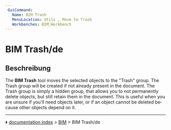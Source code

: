 ```yaml
---
 GuiCommand:
   Name: BIM Trash
   MenuLocation: Utils , Move to Trash
   Workbenches: BIM_Workbench
---
```


# BIM Trash/de


</div>



## Beschreibung


<div lang="en" dir="ltr" class="mw-content-ltr">

The **BIM Trash** tool moves the selected objects to the \"Trash\" group. The Trash group will be created if not already present in the document. The Trash group is simply a hidden group, that allows you to not permanently delete objects, but still retain them in the document. This is useful when you are unsure if you\'ll need objects later, or if an object cannot be deleted because other objects depend on it.


</div>



---
⏵ [documentation index](../README.md) > [BIM](BIM_Workbench.md) > BIM Trash/de
